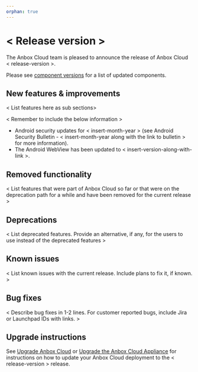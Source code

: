 ```yaml
---
orphan: true
---
```

# < Release version >

The Anbox Cloud team is pleased to announce the release of Anbox Cloud < release-version >.

Please see [component versions](https://documentation.ubuntu.com/anbox-cloud/en/latest/reference/component-versions) for a list of updated components.

## New features & improvements

< List features here as sub sections>

< Remember to include the below information >

* Android security updates for < insert-month-year > (see Android Security Bulletin - < insert-month-year along with the link to bulletin > for more information).
* The Android WebView has been updated to < insert-version-along-with-link >.

## Removed functionality

< List features that were part of Anbox Cloud so far or that were on the deprecation path for a while and have been removed for the current release >

## Deprecations

< List deprecated features. Provide an alternative, if any, for the users to use instead of the deprecated features >

## Known issues

< List known issues with the current release. Include plans to fix it, if known. >

## Bug fixes

< Describe bug fixes in 1-2 lines. For customer reported bugs, include Jira or Launchpad IDs with links. >

## Upgrade instructions

See [Upgrade Anbox Cloud](https://documentation.ubuntu.com/anbox-cloud/en/latest/howto/update/upgrade-anbox) or [Upgrade the Anbox Cloud Appliance](https://documentation.ubuntu.com/anbox-cloud/en/latest/howto/update/upgrade-appliance) for instructions on how to update your Anbox Cloud deployment to the < release-version > release.
